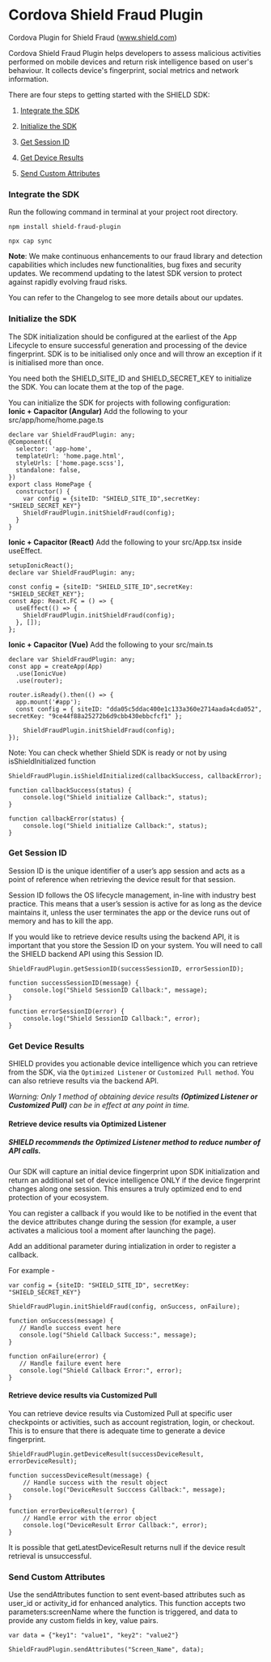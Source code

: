# Cordova Shield Fraud Plugin

Cordova Plugin for Shield Fraud (www.shield.com)

Cordova Shield Fraud Plugin helps developers to assess malicious activities performed on mobile devices and return risk intelligence based on user's behaviour. It collects device's fingerprint, social metrics and network information. 

There are four steps to getting started with the SHIELD SDK:

1. [Integrate the SDK](#integrate-the-sdk)

2. [Initialize the SDK](#initialize-the-sdk)

3. [Get Session ID](#get-session-id)

4. [Get Device Results](#get-device-results)

5. [Send Custom Attributes](#send-custom-attributes)


### Integrate the SDK

Run the following command in terminal at your project root directory. 

```
npm install shield-fraud-plugin
```
```
npx cap sync
```

**Note**: We make continuous enhancements to our fraud library and detection capabilities which includes new functionalities, bug fixes and security updates. We recommend updating to the latest SDK version to protect against rapidly evolving fraud risks.

You can refer to the Changelog to see more details about our updates.

### Initialize the SDK

The SDK initialization should be configured at the earliest of the App Lifecycle to ensure successful generation and processing of the device fingerprint. SDK is to be initialised only once and will throw an exception if it is initialised more than once.


You need both the SHIELD_SITE_ID and SHIELD_SECRET_KEY to initialize the SDK. You can locate them at the top of the page.

You can initialize the SDK for projects with following configuration:  
**Ionic + Capacitor (Angular)**
Add the following to your src/app/home/home.page.ts
```
declare var ShieldFraudPlugin: any;
@Component({
  selector: 'app-home',
  templateUrl: 'home.page.html',
  styleUrls: ['home.page.scss'],
  standalone: false,
})
export class HomePage {
  constructor() {
    var config = {siteID: "SHIELD_SITE_ID",secretKey: "SHIELD_SECRET_KEY"}   
    ShieldFraudPlugin.initShieldFraud(config);
  }
}
```
**Ionic + Capacitor (React)**
Add the following to your src/App.tsx inside useEffect.
```
setupIonicReact();
declare var ShieldFraudPlugin: any;

const config = {siteID: "SHIELD_SITE_ID",secretKey: "SHIELD_SECRET_KEY"};
const App: React.FC = () => {
  useEffect(() => {
    ShieldFraudPlugin.initShieldFraud(config);  
  }, []);
};
```
**Ionic + Capacitor (Vue)**
Add the following to your src/main.ts
```
declare var ShieldFraudPlugin: any;
const app = createApp(App)
  .use(IonicVue)
  .use(router);

router.isReady().then(() => {
  app.mount('#app');
  const config = { siteID: "dda05c5ddac400e1c133a360e2714aada4cda052", secretKey: "9ce44f88a25272b6d9cbb430ebbcfcf1" };

    ShieldFraudPlugin.initShieldFraud(config);
});

```
Note: You can check whether Shield SDK is ready or not by using isShieldInitialized function

```
ShieldFraudPlugin.isShieldInitialized(callbackSuccess, callbackError);

function callbackSuccess(status) {
    console.log("Shield initialize Callback:", status);
}

function callbackError(status) {
    console.log("Shield initialize Callback:", status);
}
```

### Get Session ID
Session ID is the unique identifier of a user’s app session and acts as a point of reference when retrieving the device result for that session.


Session ID follows the OS lifecycle management, in-line with industry best practice. This means that a user’s session is active for as long as the device maintains it, unless the user terminates the app or the device runs out of memory and has to kill the app.

If you would like to retrieve device results using the backend API, it is important that you store the Session ID on your system. You will need to call the SHIELD backend API using this Session ID.

```
ShieldFraudPlugin.getSessionID(successSessionID, errorSessionID);

function successSessionID(message) {
    console.log("Shield SessionID Callback:", message);
}

function errorSessionID(error) {
    console.log("Shield SessionID Callback:", error);
}
```

### Get Device Results
SHIELD provides you actionable device intelligence which you can retrieve from the SDK, via the `Optimized Listener` or `Customized Pull method`. You can also retrieve results via the backend API.

*Warning: Only 1 method of obtaining device results **(Optimized Listener or Customized Pull)** can be in effect at any point in time.*

#### Retrieve device results via Optimized Listener

##### SHIELD recommends the Optimized Listener method to reduce number of API calls. #####

Our SDK will capture an initial device fingerprint upon SDK initialization and return an additional set of device intelligence ONLY if the device fingerprint changes along one session. This ensures a truly optimized end to end protection of your ecosystem.

You can register a callback if you would like to be notified in the event that the device attributes change during the session (for example, a user activates a malicious tool a moment after launching the page).

Add an additional parameter during intialization in order to register a callback. 

For example - 
 ```
 var config = {siteID: "SHIELD_SITE_ID", secretKey: "SHIELD_SECRET_KEY"}
    
ShieldFraudPlugin.initShieldFraud(config, onSuccess, onFailure);

function onSuccess(message) {
    // Handle success event here
    console.log("Shield Callback Success:", message);
}

function onFailure(error) {
    // Handle failure event here
    console.log("Shield Callback Error:", error);
}
 ```

#### Retrieve device results via Customized Pull
You can retrieve device results via Customized Pull at specific user checkpoints or activities, such as account registration, login, or checkout. This is to ensure that there is adequate time to generate a device fingerprint.

```
ShieldFraudPlugin.getDeviceResult(successDeviceResult, errorDeviceResult);

function successDeviceResult(message) {
    // Handle success with the result object
    console.log("DeviceResult Succcess Callback:", message);
}
    
function errorDeviceResult(error) {
    // Handle error with the error object
    console.log("DeviceResult Error Callback:", error);
}
```

It is possible that getLatestDeviceResult returns null if the device result retrieval is unsuccessful. 

### Send Custom Attributes

Use the sendAttributes function to sent event-based attributes such as user_id or activity_id for enhanced analytics. This function accepts two parameters:screenName where the function is triggered, and data to provide any custom fields in key, value pairs.

```
var data = {"key1": "value1", "key2": "value2"}

ShieldFraudPlugin.sendAttributes("Screen_Name", data);
```